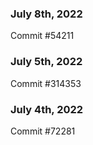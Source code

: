 ### July 8th, 2022

Commit #54211

### July 5th, 2022

Commit #314353


### July 4th, 2022

Commit #72281

